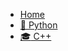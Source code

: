 <!-- _navbar.md -->

* [Home](/)
* [:snake: Python](https://jonaslgtm.github.io/gesp-python-doc/ "Python仓库建设中...")
* [:mortar_board: C++](https://jonaslgtm.github.io/gesp-devc-doc/ "C++ 仓库建设中...")
